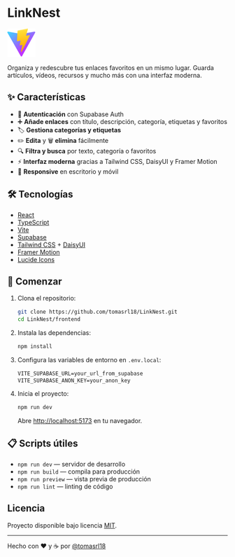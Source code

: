 # LinkNest

![LinkNest Banner](frontend/public/vite.svg)

Organiza y redescubre tus enlaces favoritos en un mismo lugar. Guarda artículos, vídeos, recursos y mucho más con una interfaz moderna.

## ✨ Características

- 🔑 **Autenticación** con Supabase Auth
- ➕ **Añade enlaces** con título, descripción, categoría, etiquetas y favoritos
- 🏷️ **Gestiona categorías y etiquetas**
- ✏️ **Edita** y 🗑️ **elimina** fácilmente
- 🔍 **Filtra y busca** por texto, categoría o favoritos
- ⚡ **Interfaz moderna** gracias a Tailwind CSS, DaisyUI y Framer Motion
- 📱 **Responsive** en escritorio y móvil

## 🛠️ Tecnologías

- [React](https://react.dev/)
- [TypeScript](https://www.typescriptlang.org/)
- [Vite](https://vitejs.dev/)
- [Supabase](https://supabase.com/)
- [Tailwind CSS](https://tailwindcss.com/) + [DaisyUI](https://daisyui.com/)
- [Framer Motion](https://www.framer.com/motion/)
- [Lucide Icons](https://lucide.dev/)

## 🚀 Comenzar

1. Clona el repositorio:
   ```sh
   git clone https://github.com/tomasrl18/LinkNest.git
   cd LinkNest/frontend
   ```
2. Instala las dependencias:
   ```sh
   npm install
   ```
3. Configura las variables de entorno en `.env.local`:
   ```env
   VITE_SUPABASE_URL=your_url_from_supabase
   VITE_SUPABASE_ANON_KEY=your_anon_key
   ```
4. Inicia el proyecto:
   ```sh
   npm run dev
   ```
   Abre [http://localhost:5173](http://localhost:5173) en tu navegador.

## 📋 Scripts útiles

- `npm run dev` — servidor de desarrollo
- `npm run build` — compila para producción
- `npm run preview` — vista previa de producción
- `npm run lint` — linting de código

## Licencia

Proyecto disponible bajo licencia [MIT](LICENSE).

---

Hecho con ❤️ y ☕ por [@tomasrl18](https://github.com/tomasrl18)
